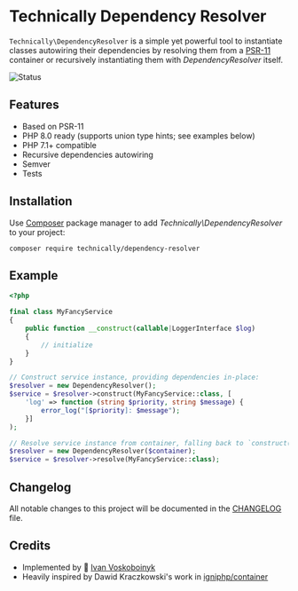 # Technically Dependency Resolver

`Technically\DependencyResolver` is a simple yet powerful tool to instantiate classes
autowiring their dependencies by resolving them from a [PSR-11][1] container 
or recursively instantiating them with *DependencyResolver* itself.

![Status][badge]


## Features

- Based on PSR-11
- PHP 8.0 ready (supports union type hints; see examples below)
- PHP 7.1+ compatible
- Recursive dependencies autowiring
- Semver
- Tests


## Installation

Use [Composer][2] package manager to add *Technically\DependencyResolver* to your project:

```
composer require technically/dependency-resolver
```


## Example

```php
<?php

final class MyFancyService 
{
    public function __construct(callable|LoggerInterface $log) 
    {
        // initialize
    }
}

// Construct service instance, providing dependencies in-place:
$resolver = new DependencyResolver();
$service = $resolver->construct(MyFancyService::class, [
    'log' => function (string $priority, string $message) {
        error_log("[$priority]: $message");
    }]
);

// Resolve service instance from container, falling back to `construct()` otherwise.
$resolver = new DependencyResolver($container);
$service = $resolver->resolve(MyFancyService::class);


```


## Changelog

All notable changes to this project will be documented in the [CHANGELOG](./CHANGELOG.md) file.


## Credits

- Implemented by :space_invader: [Ivan Voskoboinyk][3]
- Heavily inspired by Dawid Kraczkowski's work in [igniphp/container][4]

[1]: https://www.php-fig.org/psr/psr-11/
[2]: https://getcomposer.org/
[3]: https://github.com/e1himself?utm_source=web&utm_medium=github&utm_campaign=technically/dependency-resolver

[4]: https://github.com/igniphp/container
[badge]: https://github.com/technically-php/dependency-resolver/actions/workflows/test.yml/badge.svg
